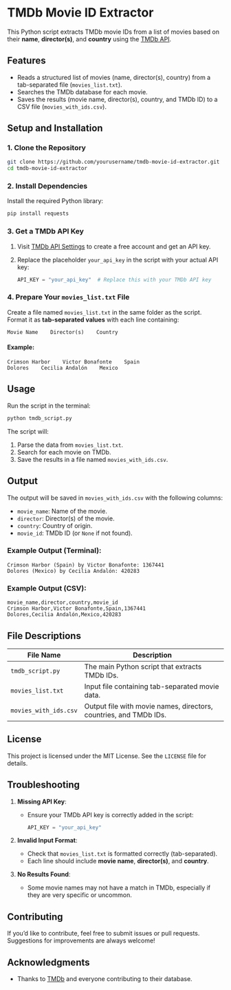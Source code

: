 
# TMDb Movie ID Extractor

This Python script extracts TMDb movie IDs from a list of movies based on their **name**, **director(s)**, and **country** using the [TMDb API](https://developers.themoviedb.org/3).

## Features

- Reads a structured list of movies (name, director(s), country) from a tab-separated file (`movies_list.txt`).
- Searches the TMDb database for each movie.
- Saves the results (movie name, director(s), country, and TMDb ID) to a CSV file (`movies_with_ids.csv`).

## Setup and Installation

### 1. Clone the Repository

```bash
git clone https://github.com/yourusername/tmdb-movie-id-extractor.git
cd tmdb-movie-id-extractor
```

### 2. Install Dependencies

Install the required Python library:

```bash
pip install requests
```

### 3. Get a TMDb API Key

1. Visit [TMDb API Settings](https://www.themoviedb.org/settings/api) to create a free account and get an API key.
2. Replace the placeholder `your_api_key` in the script with your actual API key:

   ```python
   API_KEY = "your_api_key"  # Replace this with your TMDb API key
   ```

### 4. Prepare Your `movies_list.txt` File

Create a file named `movies_list.txt` in the same folder as the script.  
Format it as **tab-separated values** with each line containing:

```
Movie Name    Director(s)    Country
```

#### Example:

```
Crimson Harbor    Victor Bonafonte    Spain
Dolores    Cecilia Andalón    Mexico
```

## Usage

Run the script in the terminal:

```bash
python tmdb_script.py
```

The script will:
1. Parse the data from `movies_list.txt`.
2. Search for each movie on TMDb.
3. Save the results in a file named `movies_with_ids.csv`.

## Output

The output will be saved in `movies_with_ids.csv` with the following columns:
- `movie_name`: Name of the movie.
- `director`: Director(s) of the movie.
- `country`: Country of origin.
- `movie_id`: TMDb ID (or `None` if not found).

### Example Output (Terminal):

```
Crimson Harbor (Spain) by Victor Bonafonte: 1367441
Dolores (Mexico) by Cecilia Andalón: 420283
```

### Example Output (CSV):

```csv
movie_name,director,country,movie_id
Crimson Harbor,Victor Bonafonte,Spain,1367441
Dolores,Cecilia Andalón,Mexico,420283
```

## File Descriptions

| File Name            | Description                                                      |
|----------------------|------------------------------------------------------------------|
| `tmdb_script.py`     | The main Python script that extracts TMDb IDs.                  |
| `movies_list.txt`    | Input file containing tab-separated movie data.                 |
| `movies_with_ids.csv`| Output file with movie names, directors, countries, and TMDb IDs.|

## License

This project is licensed under the MIT License. See the `LICENSE` file for details.

## Troubleshooting

1. **Missing API Key**:
   - Ensure your TMDb API key is correctly added in the script:
     ```python
     API_KEY = "your_api_key"
     ```

2. **Invalid Input Format**:
   - Check that `movies_list.txt` is formatted correctly (tab-separated).
   - Each line should include **movie name**, **director(s)**, and **country**.

3. **No Results Found**:
   - Some movie names may not have a match in TMDb, especially if they are very specific or uncommon.

## Contributing

If you’d like to contribute, feel free to submit issues or pull requests. Suggestions for improvements are always welcome!

## Acknowledgments

- Thanks to [TMDb](https://www.themoviedb.org/) and everyone contributing to their database.

